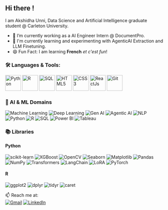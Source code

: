 ## Hi there !
I am Akshidha Unni, Data Science and Artificial Intelligence graduate student @ Carleton University.
- 🔭 I’m currently working as a AI Engineer Intern @ DocumentPro.
- 🌱 I'm currently learning and experimenting with AgenticAI Extraction and LLM Finetuning.
- 😄 Fun Fact: I am learning **French** _et c'est fun_!
 
 ### 🛠️ Languages & Tools:  
 <p align="left">
  <img src="https://cdn.jsdelivr.net/gh/devicons/devicon/icons/python/python-original.svg" alt="Python" width="50" height="50"/>
  <img src="https://cdn.jsdelivr.net/gh/devicons/devicon/icons/r/r-original.svg" alt="R" width="50" height="50"/>
  <img src="https://cdn.jsdelivr.net/gh/devicons/devicon/icons/mysql/mysql-original.svg" alt="SQL" width="50" height="50"/>
  <img src="https://cdn.jsdelivr.net/gh/devicons/devicon/icons/html5/html5-original.svg" alt="HTML5" width="50" height="50"/>
  <img src="https://cdn.jsdelivr.net/gh/devicons/devicon/icons/css3/css3-original.svg" alt="CSS3" width="50" height="50"/>
  <img src ="https://cdn.jsdelivr.net/gh/devicons/devicon/icons/react/react-original.svg" alt="ReactJs" width="50" height="50"/>
  <img src="https://cdn.jsdelivr.net/gh/devicons/devicon/icons/git/git-original.svg" alt="Git" width="50" height="50"/>
</p>

### 🤖 AI & ML Domains
![Machine Learning](https://img.shields.io/badge/Machine%20Learning-blue?style=flat-square&logo=scikit-learn&logoColor=white)
![Deep Learning](https://img.shields.io/badge/Deep%20Learning-darkblue?style=flat-square&logo=pytorch&logoColor=white)
![Gen AI](https://img.shields.io/badge/Generative%20AI-black?style=flat-square&logo=OpenAI&logoColor=white)
![Agentic AI](https://img.shields.io/badge/Agentic%20AI-purple?style=flat-square&logo=autogpt&logoColor=white)
![NLP](https://img.shields.io/badge/Natural%20Language%20Processing-green?style=flat-square&logo=spacy&logoColor=white)
![Python](https://img.shields.io/badge/Python-3776AB?style=flat&logo=python&logoColor=white)
![R](https://img.shields.io/badge/R-276DC3?style=flat&logo=r&logoColor=white)
![SQL](https://img.shields.io/badge/SQL-005C84?style=flat&logo=sqlite&logoColor=white)
![Power BI](https://img.shields.io/badge/PowerBI-F2C811?style=flat&logo=powerbi)
![Tableau](https://img.shields.io/badge/Tableau-E97627?style=flat&logo=tableau)

### 📚 Libraries

#### Python
![scikit-learn](https://img.shields.io/badge/scikit--learn-F7931E?style=flat-square&logo=scikit-learn&logoColor=white)
![XGBoost](https://img.shields.io/badge/XGBoost-d9534f?style=flat-square)
![OpenCV](https://img.shields.io/badge/OpenCV-5C3EE8?style=flat-square&logo=opencv&logoColor=white)
![Seaborn](https://img.shields.io/badge/Seaborn-3776AB?style=flat-square)
![Matplotlib](https://img.shields.io/badge/Matplotlib-0080CD?style=flat-square)
![Pandas](https://img.shields.io/badge/Pandas-150458?style=flat-square&logo=pandas&logoColor=white)
![NumPy](https://img.shields.io/badge/NumPy-013243?style=flat-square&logo=numpy&logoColor=white)
![Transformers](https://img.shields.io/badge/HuggingFace%20Transformers-yellow?style=flat-square&logo=huggingface&logoColor=black)
![LangChain](https://img.shields.io/badge/LangChain-black?style=flat-square)
![LoRA](https://img.shields.io/badge/LoRA-grey?style=flat-square)
![PyTorch](https://img.shields.io/badge/PyTorch-EE4C2C?style=flat-square&logo=pytorch&logoColor=white)

#### R
![ggplot2](https://img.shields.io/badge/ggplot2-2C3E50?style=flat-square)
![dplyr](https://img.shields.io/badge/dplyr-1F77B4?style=flat-square)
![tidyr](https://img.shields.io/badge/tidyr-17BECF?style=flat-square)
![caret](https://img.shields.io/badge/caret-FF7F0E?style=flat-square)

📫 Reach me at:  
[![Gmail](https://img.shields.io/badge/Gmail-akshidha2002@gmail.com-red?style=flat&logo=gmail)](mailto:akshidha2002@gmail.com) [![LinkedIn](https://img.shields.io/badge/LinkedIn-Akshidha_Unni-blue?style=flat&logo=linkedin)](https://www.linkedin.com/in/akshidha-unni-5669271b0/)  

<!--
**Akshidha-Unni/akshidha-unni** is a ✨ _special_ ✨ repository because its `README.md` (this file) appears on your GitHub profile.

Here are some ideas to get you started:

- 🔭 I’m currently working as ...
- 🌱 I’m currently learning ...
- 👯 I’m looking to collaborate on ...
- 🤔 I’m looking for help with ...
- 💬 Ask me about ...
- 📫 How to reach me: ...
- 😄 Pronouns: ...
- ⚡ Fun fact: ...
-->
